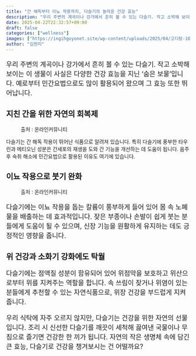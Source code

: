 ```yaml
---
title: "간 해독부터 이뇨 작용까지, 다슬기의 놀라운 건강 효능"
description: "우리 주변의 계곡이나 강가에서 흔히 볼 수 있는 다슬기. 작고 소박해 보이는 이 생물이 사실은 다양한 건강 효능을 지닌 ‘숨은 보물’입니다. 예로부터 민간요법으로도 많이 활용되어 왔으며 그 효능 또한 뛰어납니다."
date: 2025-04-22T22:32:57+09:00
draft: false
categories: ["wellness"]
images: ["https://ingihgoyonet.site/wp-content/uploads/2025/04/고디탕-1024x683.png", "https://ingihgoyonet.site/wp-content/uploads/2025/04/다슬기-1024x683.png"]
author: "김현지"
---
```


<p style="font-size:18px">우리 주변의 계곡이나 강가에서 흔히 볼 수 있는 다슬기. 작고 소박해 보이는 이 생물이 사실은 다양한 건강 효능을 지닌 ‘숨은 보물’입니다. 예로부터 민간요법으로도 많이 활용되어 왔으며 그 효능 또한 뛰어납니다.</p> <h2 >지친 간을 위한 자연의 회복제</h2> <figure ><img src="https://ingihgoyonet.site/wp-content/uploads/2025/04/고디탕-1024x683.png" alt="" /><figcaption >출처 : 온라인커뮤니티</figcaption></figure> <p>다슬기는 간 해독 작용이 뛰어난 식품으로 알려져 있습니다. 특히 다슬기에 풍부한 타우린과 메티오닌 성분은 간세포의 재생을 도와 간 기능을 개선하는 데 도움이 됩니다. 음주 후 숙취 해소에 민간요법으로 활용된 이유도 여기에 있습니다.</p> <h2 >이뇨 작용으로 붓기 완화</h2> <figure ><img src="https://ingihgoyonet.site/wp-content/uploads/2025/04/다슬기-1024x683.png" alt="" style="aspect-ratio:16/9;object-fit:cover"/><figcaption >출처 : 온라인커뮤니티</figcaption></figure> <p style="font-size:18px">다슬기에는 이뇨 작용을 돕는 칼륨이 풍부하게 들어 있어 몸 속 노폐물을 배출하는 데 효과적입니다. 잦은 부종이나 손발이 쉽게 붓는 분들에게 도움이 될 수 있으며, 신장 기능을 원활하게 유지하는 데도 긍정적인 영향을 줍니다.</p> <h2 >위 건강과 소화기 강화에도 탁월</h2> <p style="font-size:18px">다슬기에는 점액질 성분이 함유되어 있어 위점막을 보호하고 위산으로부터 위를 지켜주는 역할을 합니다. 속 쓰림이 잦거나 위염이 있는 분들에게 추천할 수 있는 자연식품으로, 위장 건강을 부드럽게 지켜줍니다.</p> <p style="font-size:18px">우리 식탁에 자주 오르지 않지만, 다슬기는 건강을 위한 자연의 선물입니다. 조리 시 신선한 다슬기를 깨끗이 세척해 끓여낸 국물이나 무침으로 즐기면 건강한 한 끼가 됩니다. 자연의 작은 생명체 속에 담긴 큰 효능, 다슬기로 건강을 챙겨보시는 건 어떨까요?</p>